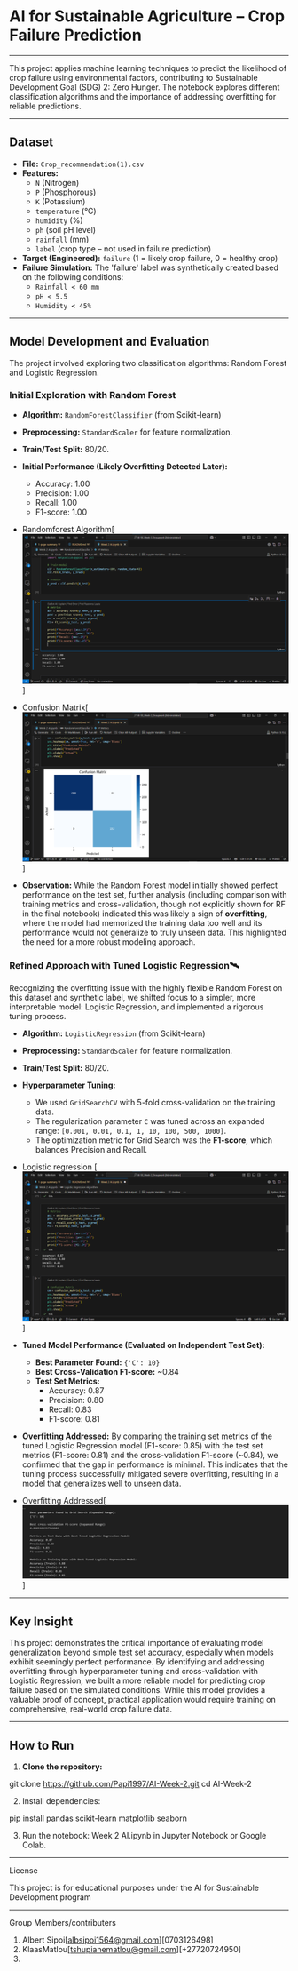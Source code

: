 # AI for Sustainable Agriculture – Crop Failure Prediction

---

This project applies machine learning techniques to predict the likelihood of crop failure using environmental factors, contributing to Sustainable Development Goal (SDG) 2: Zero Hunger. The notebook explores different classification algorithms and the importance of addressing overfitting for reliable predictions.

---

## Dataset

*   **File:** `Crop_recommendation(1).csv`
*   **Features:**
    *   `N` (Nitrogen)
    *   `P` (Phosphorous)
    *   `K` (Potassium)
    *   `temperature` (°C)
    *   `humidity` (%)
    *   `ph` (soil pH level)
    *   `rainfall` (mm)
    *   `label` (crop type – not used in failure prediction)
*   **Target (Engineered):** `failure` (1 = likely crop failure, 0 = healthy crop)
*   **Failure Simulation:** The 'failure' label was synthetically created based on the following conditions:
    *   `Rainfall < 60 mm`
    *   `pH < 5.5`
    *   `Humidity < 45%`

---

## Model Development and Evaluation

The project involved exploring two classification algorithms: Random Forest and Logistic Regression.

### Initial Exploration with Random Forest

*   **Algorithm:** `RandomForestClassifier` (from Scikit-learn)
*   **Preprocessing:** `StandardScaler` for feature normalization.
*   **Train/Test Split:** 80/20.

*   **Initial Performance (Likely Overfitting Detected Later):**
    *   Accuracy: 1.00
    *   Precision: 1.00
    *   Recall: 1.00
    *   F1-score: 1.00

* Randomforest Algorithm[![alt text](screenshots/metrics.png)]
* Confusion Matrix[![alt text](screenshots/confusion_matrix.png)]

*   **Observation:** 
While the Random Forest model initially showed perfect performance on the test set, further analysis (including comparison with training metrics and cross-validation, though not explicitly shown for RF in the final notebook) indicated this was likely a sign of **overfitting**, where the model had memorized the training data too well and its performance would not generalize to truly unseen data. This highlighted the need for a more robust modeling approach.

### Refined Approach with Tuned Logistic Regression🛰

Recognizing the overfitting issue with the highly flexible Random Forest on this dataset and synthetic label, we shifted focus to a simpler, more interpretable model: Logistic Regression, and implemented a rigorous tuning process.

*   **Algorithm:** `LogisticRegression` (from Scikit-learn)
*   **Preprocessing:** `StandardScaler` for feature normalization.
*   **Train/Test Split:** 80/20.
*   **Hyperparameter Tuning:**
    *   We used `GridSearchCV` with 5-fold cross-validation on the training data.
    *   The regularization parameter `C` was tuned across an expanded range: `[0.001, 0.01, 0.1, 1, 10, 100, 500, 1000]`.
    *   The optimization metric for Grid Search was the **F1-score**, which balances Precision and Recall.

* Logistic regression [![alt text](screenshots/LR_metrics.png)]

*   **Tuned Model Performance (Evaluated on Independent Test Set):**
    *   **Best Parameter Found:** `{'C': 10}`
    *   **Best Cross-Validation F1-score:** ~0.84
    *   **Test Set Metrics:**
        *   Accuracy: 0.87
        *   Precision: 0.80
        *   Recall: 0.83
        *   F1-score: 0.81

*   **Overfitting Addressed:** By comparing the training set metrics of the tuned Logistic Regression model (F1-score: 0.85) with the test set metrics (F1-score: 0.81) and the cross-validation F1-score (~0.84), we confirmed that the gap in performance is minimal. This indicates that the tuning process successfully mitigated severe overfitting, resulting in a model that generalizes well to unseen data.

* Overfitting Addressed[![alt text](screenshots/Tuned_LR.png)]

---

## Key Insight

This project demonstrates the critical importance of evaluating model generalization beyond simple test set accuracy, especially when models exhibit seemingly perfect performance. By identifying and addressing overfitting through hyperparameter tuning and cross-validation with Logistic Regression, we built a more reliable model for predicting crop failure based on the simulated conditions. While this model provides a valuable proof of concept, practical application would require training on comprehensive, real-world crop failure data.

---

## How to Run

1.  **Clone the repository:**

git clone https://github.com/Papi1997/AI-Week-2.git
cd AI-Week-2

2. Install dependencies:

pip install pandas scikit-learn matplotlib seaborn

3. Run the notebook: Week 2 AI.ipynb in Jupyter Notebook or Google Colab.

---

License

This project is for educational purposes under the AI for Sustainable Development program

---
Group Members/contributers

1. Albert Sipoi[albsipoi1564@gmail.com][0703126498]
2. KlaasMatlou[tshupianematlou@gmail.com][+27720724950]
3. 
